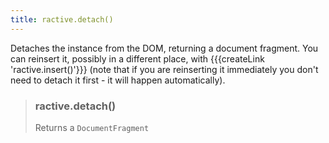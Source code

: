 ```yaml
---
title: ractive.detach()
---
```


Detaches the instance from the DOM, returning a document fragment. You can reinsert it, possibly in a different place, with {{{createLink 'ractive.insert()'}}} (note that if you are reinserting it immediately you don't need to detach it first - it will happen automatically).

> ### ractive.detach()
> Returns a `DocumentFragment`
